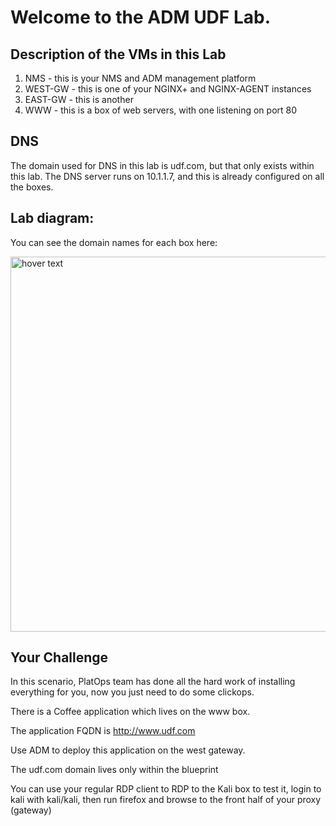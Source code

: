 # Welcome to the ADM UDF Lab.

## Description of the VMs in this Lab
1. NMS - this is your NMS and ADM management platform
2. WEST-GW - this is one of your NGINX+ and NGINX-AGENT instances
3. EAST-GW - this is another
4. WWW - this is a box of web servers, with one listening on port 80

## DNS
The domain used for DNS in this lab is udf.com, but that only exists within this lab.
The DNS server runs on 10.1.1.7, and this is already configured on all the boxes. 

## Lab diagram:
You can see the domain names for each box here:

<img src="https://github.com/bwolmarans/nms-udf/blob/main/images/lab-diagram.png" width="600" title="hover text">

## Your Challenge
In this scenario, PlatOps team has done all the hard work of installing everything for you, now you just need to do some clickops.

There is a Coffee application which lives on the www box.  

The application FQDN is http://www.udf.com

Use ADM to deploy this application on the west gateway.

The udf.com domain lives only within the blueprint

You can use your regular RDP client to RDP to the Kali box to test it, login to kali with kali/kali, then run firefox and browse to the front half of your proxy (gateway)


